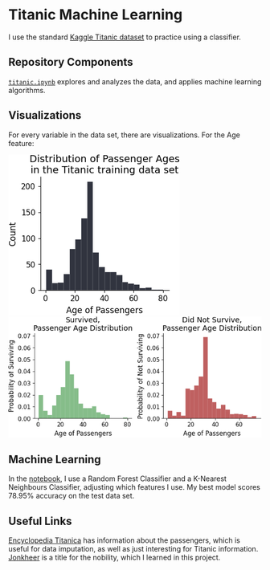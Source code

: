 # Titanic Machine Learning
I use the standard [Kaggle Titanic dataset](https://www.kaggle.com/c/titanic) to practice using a classifier.

## Repository Components
[`titanic.ipynb`](https://github.com/pvasudev16/titanic/blob/main/titanic.ipynb)  explores and analyzes the data, and applies machine learning algorithms.

## Visualizations
For every variable in the data set, there are visualizations. For the Age feature:

![Distribution of Passengers's Age](https://github.com/pvasudev16/titanic/blob/main/passenger_age_histogram.png)
![Distribution of Passengers's Age Based on Survival](https://github.com/pvasudev16/titanic/blob/main/passenger_age_survived_did_not_survive.png)

## Machine Learning
In the [notebook](https://github.com/pvasudev16/titanic/blob/main/titanic.ipynb), I use a Random Forest Classifier and a K-Nearest Neighbours Classifier, adjusting which features I use. My best model
scores 78.95% accuracy on the test data set.

## Useful Links
[Encyclopedia Titanica](https://www.encyclopedia-titanica.org/explorer/) has information about the passengers, which is useful for data imputation, as well as just interesting for Titanic information.
[Jonkheer](https://en.wikipedia.org/wiki/Jonkheer) is a title for the nobility, which I learned in this project.
